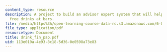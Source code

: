 ```yaml
---
content_type: resource
description: A project to build an advisor expert system that will help women get
  free drinks at bars.
file: /media/https%3A/open-learning-course-data-rc.s3.amazonaws.com/6-871-knowledge-based-applications-systems-spring-2005/113e010a4e938c185d360e0598a73e83_drink_fin_pap.pdf
file_type: application/pdf
resourcetype: Document
title: drink_fin_pap.pdf
uid: 113e010a-4e93-8c18-5d36-0e0598a73e83
---
```


